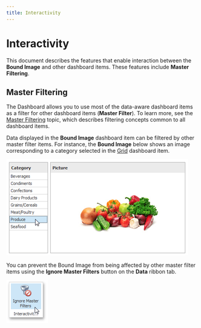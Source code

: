 ```yaml
---
title: Interactivity
---
```

# Interactivity
This document describes the features that enable interaction between the **Bound Image** and other dashboard items. These features include **Master Filtering**.

## Master Filtering
The Dashboard allows you to use most of the data-aware dashboard items as a filter for other dashboard items (**Master Filter**). To learn more, see the [Master Filtering](../../../../../dashboard-for-desktop/articles/dashboard-designer/interactivity/master-filtering.md) topic, which describes filtering concepts common to all dashboard items.

Data displayed in the **Bound Image** dashboard item can be filtered by other master filter items. For instance, the **Bound Image** below shows an image corresponding to a category selected in the [Grid](../../../../../dashboard-for-desktop/articles/dashboard-designer/designing-dashboard-items/grid.md) dashboard item.

![ImageOverview_BoundImage](../../../../images/Img123287.png)

You can prevent the Bound Image from being affected by other master filter items using the **Ignore Master Filters** button on the **Data** ribbon tab.

![Pivot_IgnoreMasterFilters_Ribbon](../../../../images/Img25865.png)